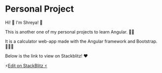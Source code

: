 # Personal Project

Hi! 👋 I'm Shreya! 🤗

This is another one of my personal projects to learn Angular. 💪🏽

It is a calculator web-app made with the Angular framework and Bootstrap. 🧑🏽‍💻

Below is the link to view on Stackblitz! ❤️

⚡️[Edit on StackBlitz ⚡️](https://stackblitz.com/edit/shreya-calculator?file=README.md)
